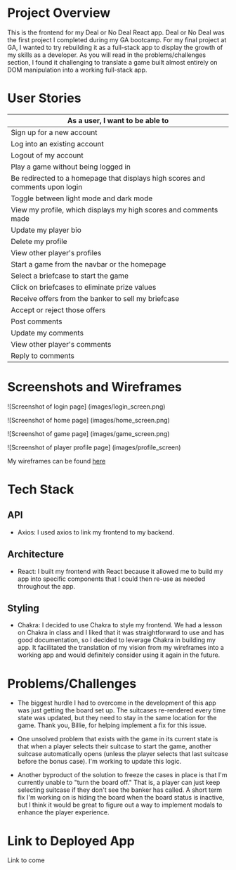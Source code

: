 # Project Overview
This is the frontend for my Deal or No Deal React app. Deal or No Deal was the first project I completed during my GA bootcamp. For my final project at GA, I wanted to try rebuilding it as a full-stack app to display the growth of my skills as a developer. As you will read in the problems/challenges section, I found it challenging to translate a game built almost entirely on DOM manipulation into a working full-stack app.

# User Stories
|As a user, I want to be able to|
|-|
|Sign up for a new account|
|Log into an existing account|
|Logout of my account|
|Play a game without being logged in|
|Be redirected to a homepage that displays high scores and comments upon login|
|Toggle between light mode and dark mode|
|View my profile, which displays my high scores and comments made|
|Update my player bio|
|Delete my profile|
|View other player's profiles|
|Start a game from the navbar or the homepage|
|Select a briefcase to start the game|
|Click on briefcases to eliminate prize values|
|Receive offers from the banker to sell my briefcase|
|Accept or reject those offers|
|Post comments|
|Update my comments|
|View other player's comments|
|Reply to comments|

# Screenshots and Wireframes
![Screenshot of login page] (images/login_screen.png)

![Screenshot of home page] (images/home_screen.png)

![Screenshot of game page] (images/game_screen.png)

![Screenshot of player profile page] (images/profile_screen)

My wireframes can be found [here](https://whimsical.com/deal-or-no-deal-react-5KPJujAkdQRgy4vdQsXy8C@2Ux7TurymMgc1t5ATL5b)


# Tech Stack

## API
- Axios: I used axios to link my frontend to my backend.

## Architecture
- React: I built my frontend with React because it allowed me to build my app into specific components that I could then re-use as needed throughout the app.

## Styling
- Chakra: I decided to use Chakra to style my frontend. We had a lesson on Chakra in class and I liked that it was straightforward to use and has good documentation, so I decided to leverage Chakra in building my app. It facilitated the translation of my vision from my wireframes into a working app and would definitely consider using it again in the future.

# Problems/Challenges
* The biggest hurdle I had to overcome in the development of this app was just getting the board set up. The suitcases re-rendered every time state was updated, but they need to stay in the same location for the game. Thank you, Billie, for helping implement a fix for this issue.

* One unsolved problem that exists with the game in its current state is that when a player selects their suitcase to start the game, another suitcase automatically opens (unless the player selects that last suitcase before the bonus case). I'm working to update this logic.

* Another byproduct of the solution to freeze the cases in place is that I'm currently unable to "turn the board off." That is, a player can just keep selecting suitcase if they don't see the banker has called. A short term fix I'm working on is hiding the board when the board status is inactive, but I think it would be great to figure out a way to implement modals to enhance the player experience.

# Link to Deployed App
Link to come